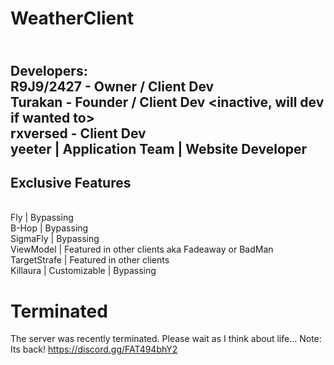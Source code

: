 # WeatherClient
<br> Developers:
<br> R9J9/2427 - Owner / Client Dev
<br> Turakan - Founder / Client Dev <inactive, will dev if wanted to>
<br> rxversed - Client Dev
<br> yeeter | Application Team | Website Developer
-----------
Exclusive Features
--------------
<br> Fly | Bypassing
<br> B-Hop | Bypassing
<br> SigmaFly | Bypassing
<br> ViewModel | Featured in other clients aka Fadeaway or BadMan
<br> TargetStrafe | Featured in other clients
<br> Killaura | Customizable | Bypassing
# Terminated
The server was recently terminated. Please wait as I think about life...
Note: Its back! https://discord.gg/FAT494bhY2
